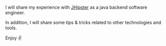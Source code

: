 I will share my experience with [JHipster](https://www.jhipster.tech/)
as a java backend software engineer.

In addition, I will share some tips & tricks related to other technologies and tools. 

Enjoy ✌
